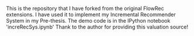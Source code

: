 This is the repository that I have forked from the original FlowRec extensions. I have used it to implement my Incremental Recommender System in my Pre-thesis.
The demo code is in the IPython notebook 'increRecSys.ipynb'
Thank to the author for providing this valuation source!
